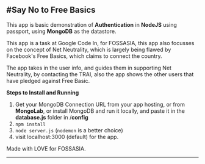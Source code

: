 #Say No to Free Basics
---------------------

This app is basic demonstration of **Authentication** in **NodeJS** using passport, using **MongoDB** as the datastore.

This app is a task at Google Code In, for FOSSASIA, this app also focusses on the concept of Net Neutrality, which is largely being flawed by Facebook's Free Basics, which claims to connect the country.

The app takes in the user info, and guides them in supporting Net Neutrality, by contacting the TRAI, also the app shows the other users that have pledged against Free Basic.

**Steps to Install and Running**

 1. Get your MongoDB Connection URL from your app hosting, or from **MongoLab**, or install MongoDB and run it locally, and paste it in the **database.js** folder in /**config**
 2. `npm install`
 3. `node server.js` (`nodemon` is a better choice)
 4.  visit localhost:3000 (default) for the app.

Made with LOVE for FOSSASIA.


----------
